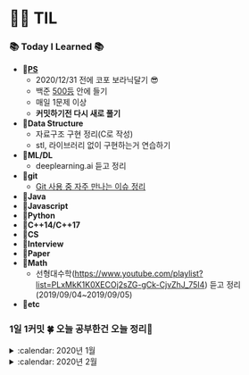# :woman_technologist: TIL
### :books: Today I Learned :books:
* **:file_folder:[PS](https://github.com/sooooojinlee/TIL/tree/master/PS)**
  * 2020/12/31 전에 코포 보라닉달기 :sunglasses:
  * 백준 [500등](https://www.acmicpc.net/user/jaq0424) 안에 들기
  * 매일 1문제 이상
  * **커밋하기전 다시 새로 풀기**
* **:file_folder:Data Structure**
  * 자료구조 구현 정리(C로 작성)
  * stl, 라이브러리 없이 구현하는거 연습하기
* **:file_folder:ML/DL**
  * deeplearning.ai 듣고 정리
* **:file_folder:git**
  * [Git 사용 중 자주 만나는 이슈 정리](https://parksb.github.io/article/28.html)
* **:file_folder:Java**
* **:file_folder:Javascript**
* **:file_folder:Python**
* **:file_folder:C++14/C++17**
* **:file_folder:CS**
* **:file_folder:Interview**
* **:file_folder:Paper**
* **:file_folder:Math**
  * 선형대수학(https://www.youtube.com/playlist?list=PLxMkK1K0XECOj2sZG-gCk-CjvZhJ_75I4) 듣고 정리(2019/09/04~2019/09/05)
* **:file_folder:etc**

### 1일 1커밋 :four_leaf_clover: 오늘 공부한건 오늘 정리:pencil:
<details>
 <summary> :calendar: 2020년 1월</summary>
<div markdown="1">
 
##### 200127 월
* 16924 십자가 찾기 다시 풂
##### 200128 화
* 16922 로마 숫자 만들기 다시 풂
* 16988 Baaaaaaaaaduk2 (Easy) 맞왜틀..
##### 200129 수
* 17070 파이프 옮기기, 15686 치킨배달, 16637 괄호 추가하기 다시 풂
* 1413 제 1종 스털링 수...? :thinking:
##### 200130 목
* 17406 배열 돌리기4
  * algorithm 헤더에 rotate 같은 것도 있던데... 
  for문으로 삽질안하고  
  ```rotate(group.rbegin(), group.rbegin()+1, group.rend())```  
  같은 방법도 있음...:innocent:
  * 기출 중에 톱니바퀴랑 비슷한 듯
  * algorithm, tuple 헤더 없이 하는 ps 머리에 쥐난다 :woman_facepalming:
* 15684 사다리 조작 다시 풂
* 16968 차량 번호판
##### 200131 금
* PPHUB 예쁘다.. 위젯에 잔디밭 깔리는거:relaxed:
</div>
</details>
<details>
 <summary> :calendar: 2020년 2월</summary>
<div markdown="1">
 
##### 200202 일
* 16917 양념 반 후라이드 반
* 16937 두 스티커
* 16988 Baaaaaaaaaduk2 (Easy)
* 16945 매직 스퀘어로 변경하기
* 크기 N * N 행렬 A의 B제곱 -> 시간복잡도 O(N^3logB)
* int 범위를 초과하는 피보나치 수 -> 피사노 주기
  * 피보나치 수를 k로 나눈 나머지는 주기를 갖는다
  * But, N번 째 피보나치 수 (N <= 1000000000000000) k가 매우 클 때 (k = 1000000007) 행렬 제곱 이용 
  
##### 200203 월
* 15683 다시 풂
* 16956 늑대와 양 
  * 울타리를 최소로 치는 문제가 아님 -> 인접한 칸에 늑대만 없으면 빈칸에 울타리를 전부 쳐 버리면 됨
* 16938 캠프준비
  * 문제를 선택하거나 안하거나 -> 재귀 or 비트마스크로 풀기
* 17085 십자가 2개 놓기
  * 첫번째 십자가를 놓고 두번째 십자가를 놓는데 첫번째 십자가를 다시 십자가를 놓을 수 있는 칸으로 바꾸는 과정 주의하기
  
##### 200204 화
* 16932 모양 만들기
  * N * M인 모든 칸에서 BFS를 수행하는데 걸리는 시간 복잡도 O(NMNM) -> 1<=N, M <=1000 이므로 O(1000^4)
  * 모든 칸을 1로 바꿔가면서 BFS를 할 수 없다
* 17086 아기 상어 2

##### 200205 수
* 4991 로봇 청소기
* 2003 수들의 합 2
  * O(N^3) -> i를 정하고 j를 정함  
  ```
  for(int i=0; i<n; i++) {
    for(int j=i; j<n; j++) {
      int sum=0;
      for(int k=i; k<=j; k++) {
       sum+=a[k];
      }
    }
  }
  ```
  * O(N^2) -> 각각의 i에 대해서 누적
  ```
  for(int i=0; i<n; i++) {
   int sum=0;
   for(int j=i; j<n; j++) {
    sum+=a[j];
   }
  }
  ```
  * O(N) -> 투 포인터
* 16948 데스 나이트

##### 200206 목
* 2151 거울 설치
* 2234 성곽
* 17089 세 친구

##### 200207 금
* 2206 벽 부수고 이동하기
  * 벽을 한번만 부수는 최소 이동 거리
* 14442 벽 부수고 이동하기 2
  * 벽을 k번까지 부술 수 있는 최소 이동 거리
* 16933 벽 부수고 이동하기 3
  * 맞왜틀:thinking: 계속 다시 풀어보기..
* 16942 벽 부수고 이동하기 4
  * 벽을 부쉈을 때 벽을 부순 칸에서 이동할 수 있는 칸의 개수 구하기
  * 16932 모양 만들기랑 출력형식만 다른 문제
* 16928 뱀과 사다리 게임
  * 다음 방문할 칸을 정하는 배열이름을 next로 했을 때 왜 next가 모호합니다라는 오류 발생하는지..:thinking:
* 16638 괄호 추가하기 2
  * 파이썬은 c++로 짠 120줄 짜리 코드를 30줄도 안되게 만들어 버린다:rofl:
  * ```eval()``` 함수는 string expression을 그대로 실행시켜 준다.
  * 단 표현식을 그대로 실행시키는 것이기 때문에 command injection flaws를 그대로 노출시킬 수 있는 위험성이 있다고함 -> 시스템 명령어를 그대로 실행시킬 수 있기 때문에 
  * ```literal_eval()``` 이라는 것도 있음. ```eval()``` 보다 안전하나 사용이 제한적임
</div>
</details>
